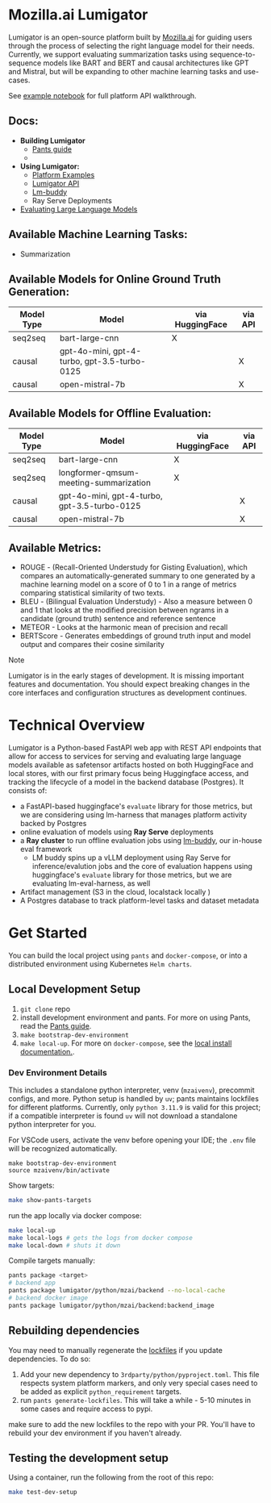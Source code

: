 # Mozilla.ai Lumigator

Lumigator is an open-source platform built by [Mozilla.ai](https://www.mozilla.ai/) for guiding users through the process of selecting the right language model for their needs.
Currently, we support evaluating summarization tasks using sequence-to-sequence models like BART and BERT and causal architectures like GPT and Mistral,
but will be expanding to other machine learning tasks and use-cases.

See [example notebook](/notebooks/walkthrough.ipynb) for full platform API walkthrough.

## Docs:

+ **Building Lumigator**
  + [Pants guide](PANTS_GUIDE.md)
  +
+ **Using Lumigator:**
  + [Platform Examples](/notebooks/walkthrough.ipynb)
  + [Lumigator API](/lumigator/README.md)
  + [Lm-buddy](https://github.com/mozilla-ai/lm-buddy)
  + Ray Serve Deployments
+ [Evaluating Large Language Models](/EVALUATION_GUIDE.md)

## Available Machine Learning Tasks:

 - Summarization

## Available Models for Online Ground Truth Generation:

| Model Type | Model                                        | via HuggingFace | via API |
|------------|----------------------------------------------|-----------------|---------|
| seq2seq    | bart-large-cnn                               |       X         |         |
| causal     | gpt-4o-mini, gpt-4-turbo, gpt-3.5-turbo-0125 |                 |    X    |
| causal     | open-mistral-7b                              |                 |    X    |


## Available Models for Offline Evaluation:

| Model Type | Model                                        | via HuggingFace | via API |
|------------|----------------------------------------------|-----------------|---------|
| seq2seq    | bart-large-cnn                               |       X         |         |
| seq2seq    | longformer-qmsum-meeting-summarization       |       X         |         |
| causal     | gpt-4o-mini, gpt-4-turbo, gpt-3.5-turbo-0125 |                 |    X    |
| causal     | open-mistral-7b                              |                 |    X    |


## Available Metrics:

+ ROUGE - (Recall-Oriented Understudy for Gisting Evaluation), which compares an automatically-generated summary to one generated by a machine learning model on a score of 0 to 1 in a range of metrics comparing statistical similarity of two texts.
+ BLEU - (Bilingual Evaluation Understudy) - Also a measure between 0 and 1 that looks at the modified precision between ngrams in a candidate (ground truth) sentence and reference sentence
+ METEOR - Looks at the harmonic mean of precision and recall
+ BERTScore - Generates embeddings of ground truth input and model output and compares their cosine similarity


> [!NOTE]
>
> Lumigator is in the early stages of development.
> It is missing important features and documentation.
> You should expect breaking changes in the core interfaces and configuration structures
> as development continues.

# Technical Overview

Lumigator is a Python-based FastAPI web app with REST API endpoints that allow for access to services for serving and evaluating large language models available as safetensor artifacts hosted on both HuggingFace and local stores, with our first primary focus being Huggingface access, and tracking the lifecycle of a model in the backend database (Postgres).
It consists of:

+ a FastAPI-based huggingface's `evaluate` library for those metrics, but we are considering using lm-harness that manages platform activity backed by Postgres
+ online evaluation of models using **Ray Serve** deployments
+ a **Ray cluster** to run offline evaluation jobs using [lm-buddy](https://github.com/mozilla-ai/lm-buddy), our in-house eval framework
    + LM buddy spins up a vLLM deployment using Ray Serve for inference/evalution jobs and the core of evaluation happens using huggingface's `evaluate` library for those metrics, but we are evaluating lm-eval-harness, as well
+ Artifact management (S3 in the cloud, localstack locally )
+ A Postgres database to track platform-level tasks and dataset metadata

# Get Started

You can build the local project using `pants` and `docker-compose`,  or into a distributed environment using Kubernetes `Helm charts`.

## Local Development Setup
1. `git clone` repo
2. install development environment and pants. For more on using Pants, read the [Pants guide](PANTS_GUIDE.md).
3. `make bootstrap-dev-environment`
4. `make local-up`. For more on `docker-compose`, see the [local install documentation.](/.devcontainer/README.md).

### Dev Environment Details
This includes a standalone python interpreter, venv (`mzaivenv`), precommit configs, and more. Python setup is
handled by `uv`; pants maintains lockfiles for different platforms. Currently, only `python 3.11.9` is valid for this project; if a compatible interpreter
is found `uv` will not download a standalone python interpreter for you.

For VSCode users, activate the venv before opening your IDE; the `.env` file will be recognized automatically.


```shell
make bootstrap-dev-environment
source mzaivenv/bin/activate
```

Show targets:

```bash
make show-pants-targets
```

run the app locally via docker compose:

```bash
make local-up
make local-logs # gets the logs from docker compose
make local-down # shuts it down
```

Compile targets manually:

```bash
pants package <target>
# backend app
pants package lumigator/python/mzai/backend --no-local-cache
# backend docker image
pants package lumigator/python/mzai/backend:backend_image
```


## Rebuilding dependencies

You may need to manually regenerate the [lockfiles](https://www.pantsbuild.org/2.21/docs/python/overview/lockfiles) if you update dependencies.
To do so:

1. Add your new dependency to `3rdparty/python/pyproject.toml`. This file respects system platform markers, and only very special cases need to be added as explicit `python_requirement` targets.
2. run `pants generate-lockfiles`. This will take a while - 5-10 minutes in some cases and require access to pypi.

make sure to add the new lockfiles to the repo with your PR. You'll have to rebuild your dev environment if you haven't already.


## Testing the development setup

Using a container, run the following from the root of this repo:

```bash
make test-dev-setup

```
